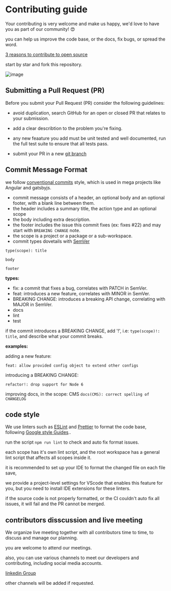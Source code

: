 # Contributing guide

Your contributing is very welcome and make us happy, we'd love to have you as part of our community! 😍

you can help us improve the code base, or the docs, fix bugs, or spread the word.

[3 reasons to contribute to open source](https://opensource.com/article/20/6/why-contribute-open-source)

start by star and fork this repository.

![image](https://user-images.githubusercontent.com/57308531/116622568-34e20f80-a945-11eb-8e7a-f6eb30ae2095.png)


## Submitting a Pull Request (PR)
Before you submit your Pull Request (PR) consider the following guidelines:

- avoid duplication, search GitHub for an open or closed PR that relates to your submission.

- add a clear describtion to the problem you're fixing.

- any new feaature you add must be unit tested and well documented, run the full test suite to ensure that all tests pass.

- submit your PR in a new [git branch](https://git-scm.com/book/en/v2/Git-Branching-Basic-Branching-and-Merging)  

## Commit Message Format
we follow [conventional commits](https://conventionalcommits.org/) style, which is used in mega projects like Angular and gatsbyjs.

- commit message consists of a header, an optional body and an optional footer, with a blank line between them.
- the header includes a summary title, the action type and an optional scope
- the body including extra description.
- the footer includes the issue this commit fixes (ex: fixes #22) and may start with `BREAKING CHANGE` note.
- the scope is a project or a package or a sub-workspace.
- commit types dovetails with [SemVer](https://semver.org/)

```
type(scope): title

body

footer
```

**types:**
- fix: a commit that fixes a bug, correlates with PATCH in SemVer.
- feat: introduces a new feature, correlates with MINOR in SemVer.
- BREAKING CHANGE: introduces a breaking API change, correlating with MAJOR in SemVer.
- docs
- lint
- test

if the commit introduces a BREAKING CHANGE, add '!', i.e: `type(scope)!: title`, and describe what your commit breaks.

**examples:**

adding a new feature:

`feat: allow provided config object to extend other configs`

introducing a BREAKING CHANGE:

`refactor!: drop support for Node 6`

improving docs, in the scope: CMS
`docs(CMS): correct spelling of CHANGELOG`

## code style
We use linters such as [ESLint](https://eslint.org/) and [Prettier](https://prettier.io/) to format the code base, following [Google style Guides](https://google.github.io/styleguide/)..

run the script `npm run lint` to check and auto fix format issues.

each scope has it's own lint script, and the root workspace has a general lint script that affects all scopes inside it.

it is recommended to set up your IDE to format the changed file on each file save, 

we provide a project-level settings for VScode that enables this feature for you, but you need to install IDE extensions for these linters.

if the source code is not properly formatted, or the CI couldn't auto fix all issues, it will fail and the PR cannot be merged.

## contributors disscussion and live meeting

We organize live meeting together with all contributors time to time, to discuss and manage our planning.

you are welcome to attend our meetings.

also, you can use various channels to meet our developers and contributing, including social media accounts.

[linkedin Group](https://linkedin.com/groups/9050700)

other channels will be added if requested.







